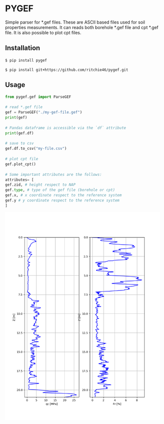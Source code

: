 # PYGEF

Simple parser for *.gef files. These are ASCII based files used for soil properties measurements. 
It can reads both borehole *.gef file and cpt *.gef file. It is also possible to plot cpt files.

## Installation
`$ pip install pygef`

`$ pip install git+https://github.com/ritchie46/pygef.git`

## Usage
```python
from pygef.gef import ParseGEF

# read *.gef file
gef = ParseGEF("./my-gef-file.gef")
print(gef)

# Pandas dataframe is accessible via the `df` attribute
print(gef.df)

# save to csv
gef.df.to_csv("my-file.csv")

# plot cpt file
gef.plot_cpt()

# Some important attributes are the follows:
attributes= [
gef.zid, # height respect to NAP
gef.type, # type of the gef file (borehole or cpt)
gef.x, # x coordinate respect to the reference system
gef.y # y coordinate respect to the reference system
]

```

![](img/gef-only_.png)